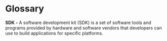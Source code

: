 # Glossary

**SDK -** A software development kit (SDK) is a set of software tools and programs provided by hardware and software vendors that developers can use to build applications for specific platforms.

